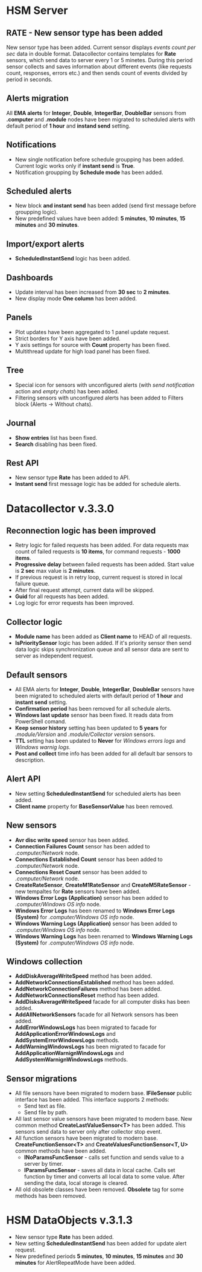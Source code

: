 # HSM Server

## RATE - New sensor type has been added
New sensor type has been added. Current sensor displays *events count per sec* data in double format. Datacollector contains templates for **Rate** sensors, which send data to server every 1 or 5 minetes. During this period sensor collects and saves information about different events (like requests count, responses, errors etc.) and then sends count of events divided by period in seconds.

## Alerts migration
All **EMA alerts** for **Integer**, **Double**, **IntegerBar**, **DoubleBar** sensors from **.computer** and **.module** nodes have been migrated to scheduled alerts with default period of **1 hour** and **instand send** setting.

## Notifications
* New single notification before schedule groupping has been added. Current logic works only if **instant send** is **True**.
* Notification groupping by **Schedule mode** has been added.

## Scheduled alerts
* New block **and instant send** has been added (send first message before groupping logic).
* New predefined values have been added: **5 minutes**, **10 minutes**, **15 minutes** and **30 minutes**.

## Import/export alerts
* **ScheduledInstantSend** logic has been added.

## Dashboards
* Update interval has been increased from **30 sec** to **2 minutes**.
* New display mode **One column** has been added.

## Panels
* Plot updates have been aggregated to 1 panel update request.
* Strict borders for Y axis have been added.
* Y axis settings for source with **Count** property has been fixed.
* Multithread update for high load panel has been fixed.

## Tree
* Special icon for sensors with unconfigured alerts (with *send notification* action and *empty chats*) has been added.
* Filtering sensors with unconfigured alerts has been added to Filters block (Alerts -> Without chats).

## Journal
* **Show entries** list has been fixed.
* **Search** disabling has been fixed.

## Rest API
* New sensor type **Rate** has been added to API.
* **Instant send** first message logic has be added for schedule alerts.

# Datacollector v.3.3.0

## Reconnection logic has been improved
* Retry logic for failed requests has been added. For data requests max count of failed requests is **10 items**, for command requests - **1000 items**.
* **Progressive delay** between failed requests has been added. Start value is **2 sec** max value is **2 minutes**.
* If previous request is in retry loop, current request is stored in local failure queue.
* After final request attempt, current data will be skipped.
* **Guid** for all requests has been added.
* Log logic for error requests has been improved.

## Collector logic
* **Module name** has been added as **Client name** to HEAD of all requests.
* **IsPrioritySensor** logic has been added. If it's priority sensor then send data logic skips synchronization queue and all sensor data are sent to server as independent request.

## Default sensors
* All EMA alerts for **Integer**, **Double**, **IntegerBar**, **DoubleBar** sensors have been migrated to scheduled alerts with default period of **1 hour** and **instant send** setting.
* **Confirmation period** has been removed for all schedule alerts.
* **Windows last update** sensor has been fixed. It reads data from PowerShell comand.
* **Keep sensor history** setting has been updated to **5 years** for *.module/Version* and *.module/Collector version* sensors.
* **TTL** setting has been updated to **Never** for *Windows errors logs* and *Windows warnig logs*.
* **Post and collect** time info has been added for all default bar sensors to description.

## Alert API
* New setting **ScheduledInstantSend** for scheduled alerts has been added.
* **Client name** property for **BaseSensorValue** has been removed.

## New sensors
* **Avr disc write speed** sensor has been added.
* **Connection Failures Count** sensor has been added to *.computer/Network* node.
* **Connections Established Count** sensor has been added to *.computer/Network* node.
* **Connections Reset Count** sensor has been added to *.computer/Network* node.
* **CreateRateSensor**, **CreateM1RateSensor** and **CreateM5RateSensor** - new tempaltes for **Rate** sensors have been added.
* **Windows Error Logs (Application)** sensor has been added to *.computer/Windows OS info* node.
* **Windows Error Logs** has been renamed to **Windows Error Logs (System)** for *.computer/Windows OS info* node.
* **Windows Warning Logs (Application)** sensor has been added to *.computer/Windows OS info* node.
* **Windows Warning Logs** has been renamed to **Windows Warning Logs (System)** for *.computer/Windows OS info* node.

## Windows collection
* **AddDiskAverageWriteSpeed** method has been added.
* **AddNetworkConnectionsEstablished** method has been added.
* **AddNetworkConnectionFailures** method has been added.
* **AddNetworkConnectionsReset** method has been added.
* **AddDisksAverageWriteSpeed** facade for all computer disks has been added.
* **AddAllNetworkSensors** facade for all Network sensors has been added.
* **AddErrorWindowsLogs** has been migrated to facade for **AddApplicationErrorWindowsLogs** and **AddSystemErrorWindowsLogs** methods.
* **AddWarningWindowsLogs** has been migrated to facade for **AddApplicationWarnignWindowsLogs** and **AddSystemWarnignWindowsLogs** methods.

## Sensor migrations
* All file sensors have been migrated to modern base. **IFileSensor** public interface has been added. This interface supports 2 methods:
    * Send text as file.
    * Send file by path. 
* All last sensor value sensors have been migrated to modern base. New common method **CreateLastValueSensor\<T\>** has been added. This sensors send data to server only after collector stop event.
* All function sensors have been migrated to modern base. **CreateFunctionSensor\<T\>** and **CreateValuesFunctionSensor\<T, U\>** common methods have been added.
    * **INoParamsFuncSensor** - calls set function and sends value to a server by timer.
    * **IParamsFuncSensor** - saves all data in local cache. Calls set function by timer and converts all local data to some value. After sending the data, local storage is cleared.
* All old obsolete classes have been removed. **Obsolete** tag for some methods has been removed.

# HSM DataObjects v.3.1.3

* New sensor type **Rate** has been added.
* New setting **ScheduledInstantSend** has been added for update alert request.
* New predefined periods **5 minutes**, **10 minutes**, **15 minutes** and **30 minutes** for AlertRepeatMode have been added.